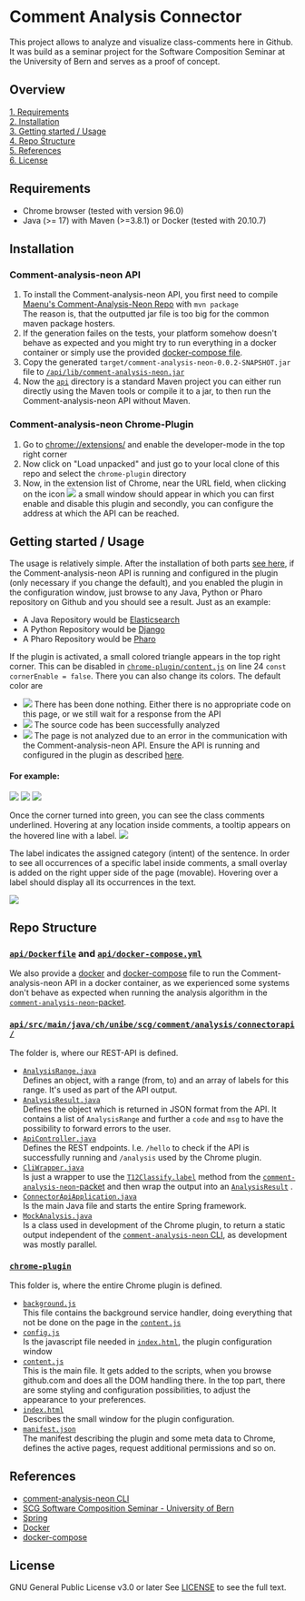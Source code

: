 
  
# Comment Analysis Connector
This project allows to analyze and visualize class-comments here in Github. It was build as a seminar project for the Software Composition Seminar at the University of Bern and serves as a proof of concept.

## Overview
 [1. Requirements](#requirements) <br />
 [2. Installation](#installation) <br />
 [3. Getting started / Usage](#getting-started--usage) <br />
 [4. Repo Structure](#repo-structure) <br />
 [5. References](#references) <br />
 [6. License](#license) <br />

## Requirements
 - Chrome browser (tested with version 96.0)
 - Java (>= 17) with Maven (>=3.8.1) or Docker (tested with 20.10.7)

## Installation
### Comment-analysis-neon API 
1.  To install the Comment-analysis-neon API, you first need to compile [Maenu's Comment-Analysis-Neon Repo](https://github.com/maenu/comment-analysis-neon) with `mvn package`  
  The reason is, that the outputted jar file is too big for the common maven package hosters.
2.  If the generation failes on the tests, your platform somehow doesn't behave as expected and you might try to run everything in a docker container or simply use the provided [docker-compose file](api/docker-compose.yml).
3.  Copy the generated `target/comment-analysis-neon-0.0.2-SNAPSHOT.jar` file to [`/api/lib/comment-analysis-neon.jar`](api/lib)
4.  Now the [`api`](api/) directory is a standard Maven project you can either run directly using the Maven tools or compile it to a jar, to then run the Comment-analysis-neon API without Maven.

### Comment-analysis-neon Chrome-Plugin
1. Go to [chrome://extensions/](chrome://extensions/) and enable the developer-mode in the top right corner
2. Now click on "Load unpacked" and just go to your local clone of this repo and select the `chrome-plugin` directory
3. Now, in the extension list of Chrome, near the URL field, when clicking on the icon ![](https://github.com/fadnincx/comment-analysis-connector/blob/master/chrome-plugin/images/icon16.png?raw=true) a small window should appear in which you can first enable and disable this plugin and secondly, you can configure the address at which the API can be reached.


## Getting started / Usage
The usage is relatively simple. After the installation of both parts [see here](#Installation), if the Comment-analysis-neon API is running and configured in the plugin (only necessary if you change the default), and you enabled the plugin in the configuration window, just browse to any Java, Python or Pharo repository on Github and you should see a result.
Just as an example:
 * A Java Repository would be [Elasticsearch](https://github.com/elastic/elasticsearch)
 * A Python Repository would be [Django](https://github.com/django/django)
 * A Pharo Repository would be [Pharo](https://github.com/pharo-project/pharo)

If the plugin is activated, a small colored triangle appears in the top right corner. This can be disabled in [`chrome-plugin/content.js`](chrome-plugin/content.js) on line 24 `const cornerEnable = false`. There you can also change its colors. The default color are 
* ![](https://via.placeholder.com/15/0000ff/000000?text=+) There has been done nothing. Either there is no appropriate code on this page, or we still wait for a response from the API
* ![](https://via.placeholder.com/15/00ff00/000000?text=+) The source code has been successfully analyzed
* ![](https://via.placeholder.com/15/ff0000/000000?text=+) The page is not analyzed due to an error in the communication with the Comment-analysis-neon API. Ensure the API is running and configured in the plugin as described [here](#Installation).

#### For example:

![](https://github.com/fadnincx/comment-analysis-connector/blob/master/res/screenshot-corner-blue.png?raw=true)
![](https://github.com/fadnincx/comment-analysis-connector/blob/master/res/screenshot-corner-green.png?raw=true)
![](https://github.com/fadnincx/comment-analysis-connector/blob/master/res/screenshot-corner-red.png?raw=true)

Once the corner turned into green, you can see the class comments underlined. Hovering at any location inside comments, a tooltip appears on the hovered line with a label. 
![](https://github.com/fadnincx/comment-analysis-connector/blob/master/res/screenshot-example-tooltip.png?raw=true) 

The label indicates the assigned category (intent) of the sentence. In order to see all occurrences of a specific label inside comments, a small overlay is added on the right upper side of the page (movable). Hovering over a label should display all its occurrences in the text. 

![](https://github.com/fadnincx/comment-analysis-connector/blob/master/res/screenshot-example-label-list.png?raw=true)

## Repo Structure
### [`api/Dockerfile`](api/Dockerfile) and [`api/docker-compose.yml`](api/docker-compose.yml)
We also provide a [docker](api/docker) and [docker-compose](api/docker-compose.yml) file to run the Comment-analysis-neon API in a docker container, as we experienced some systems don't behave as expected when running the analysis algorithm in the [`comment-analysis-neon`-packet](https://github.com/maenu/comment-analysis-neon).

### [`api/src/main/java/ch/unibe/scg/comment/analysis/connectorapi/`](api/src/main/java/ch/unibe/scg/comment/analysis/connectorapi/)
The folder is, where our REST-API is defined.
* [`AnalysisRange.java`](api/src/main/java/ch/unibe/scg/comment/analysis/connectorapi/AnalysisRange,java)  
   Defines an object, with a range (from, to) and an array of labels for this range. It's used as part of the API output.
* [`AnalysisResult.java`](api/src/main/java/ch/unibe/scg/comment/analysis/connectorapi/AnalysisResult.java)  
   Defines the object which is returned in JSON format from the API. It contains a list of `AnalysisRange` and further a `code` and `msg` to have the possibility to forward errors to the user.
* [`ApiController.java`](api/src/main/java/ch/unibe/scg/comment/analysis/connectorapi/ApiController.java)  
   Defines the REST endpoints. I.e. `/hello` to check if the API is successfully running and `/analysis` used by the Chrome plugin.
* [`CliWrapper.java`](api/src/main/java/ch/unibe/scg/comment/analysis/connectorapi/CliWrapper.java)  
   Is just a wrapper to use the [`T12Classify.label`](https://github.com/maenu/comment-analysis-neon/blob/master/src/main/java/ch/unibe/scg/comment/analysis/neon/cli/task/T12Classify.java) method from the [`comment-analysis-neon`-packet](https://github.com/maenu/comment-analysis-neon) and then wrap the output into an [`AnalysisResult`](api/src/main/java/ch/unibe/scg/comment/analysis/connectorapi/AnalysisResult.java)  .
* [`ConnectorApiApplication.java`](api/src/main/java/ch/unibe/scg/comment/analysis/connectorapi/ConnectorApiApplication.java)  
   Is the main Java file and starts the entire Spring framework.
* [`MockAnalysis.java`](api/src/main/java/ch/unibe/scg/comment/analysis/connectorapi/MockAnalysis.java)  
   Is a class used in development of the Chrome plugin, to return a static output independent of the [`comment-analysis-neon` CLI](https://github.com/maenu/comment-analysis-neon), as development was mostly parallel.

### [`chrome-plugin`](chrome-plugin/)
This folder is, where the entire Chrome plugin is defined.
* [`background.js`](chrome-plugin/background.js)  
   This file contains the background service handler, doing everything that not be done on the page in the [`content.js`](chrome-plugin/content.js)
* [`config.js`](chrome-plugin/config.js)  
   Is the javascript file needed in [`index.html`](chrome-plugin/index.html), the plugin configuration window
* [`content.js`](chrome-plugin/content.js)  
   This is the main file. It gets added to the scripts, when you browse github.com and does all the DOM handling there. In the top part, there are some styling and configuration possibilities, to adjust the appearance to your preferences.
* [`index.html`](chrome-plugin/index.html)  
   Describes the small window for the plugin configuration.
* [`manifest.json`](chrome-plugin/manifest.json)  
   The manifest describing the plugin and some meta data to Chrome, defines the active pages, request additional permissions and so on.
   
## References
 * [comment-analysis-neon CLI](https://github.com/maenu/comment-analysis-neon)
 * [SCG Software Composition Seminar - University of Bern](http://scg.unibe.ch/wiki/softwarecompositionseminar)
 * [Spring](https://spring.io/)
 * [Docker](https://www.docker.com/)
 * [docker-compose](https://docs.docker.com/compose/)
 
## License
GNU General Public License v3.0 or later
See [LICENSE](LICENSE) to see the full text.
